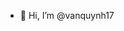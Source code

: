 - 👋 Hi, I’m @vanquynh17
<!---
vanquynh17/vanquynh17 is a ✨ special ✨ repository because its `README.md` (this file) appears on your GitHub profile.
You can click the Preview link to take a look at your changes.
--->
